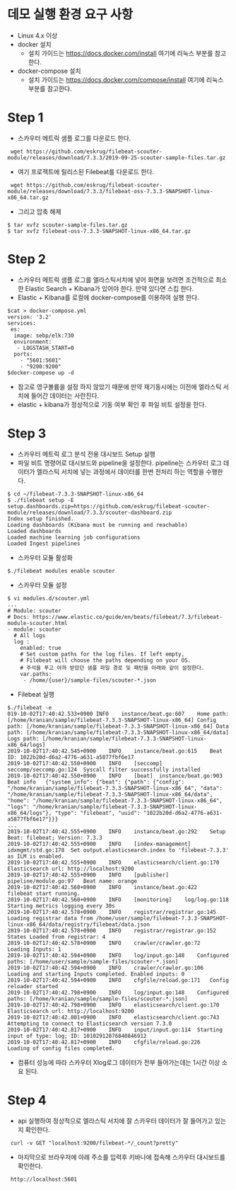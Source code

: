 # 데모 실행 환경 요구 사항 
 - Linux 4.x 이상    
 - docker 설치    
   - 설치 가이드는 https://docs.docker.com/install 여기에 리눅스 부분를 참고한다.   
 - docker-compose 설치 
   - 설치 가이드는 https://docs.docker.com/compose/install 여기에 리눅스 부분를 참고한다.                 
#  Step 1
 - 스카우터 메트릭 샘플 로그를 다운로드 한다. 
```
 wget https://github.com/eskrug/filebeat-scouter-module/releases/download/7.3.3/2019-09-25-scouter-sample-files.tar.gz
```
 - 여기 프로젝트에 릴리스된 Filebeat를 다운로드 한다.
```
 wget https://github.com/eskrug/filebeat-scouter-module/releases/download/7.3.3/filebeat-oss-7.3.3-SNAPSHOT-linux-x86_64.tar.gz
```
 - 그리고 압축 해제  
```
$ tar xvfz scouter-sample-files.tar.gz
$ tar xvfz filebeat-oss-7.3.3-SNAPSHOT-linux-x86_64.tar.gz 
```    
# Step 2 
 - 스카우터 메트릭 샘플 로그를 엘라스틱서치에 넣어 화면을 보려면 조건적으로 최소한 Elastic Search + Kibana가 있어야 한다. 만약 있다면 스킵 한다.     
 - Elastic + Kibana를 로컬에 docker-compose를 이용하여 실행 한다. 
```       
$cat > docker-compose.yml 
version: '3.2'
services:
 es:
  image: sebp/elk:730
  environment:
   - LOGSTASH_START=0
  ports:
    - "5601:5601"
    - "9200:9200"
$docker-compose up -d     
```
 - 참고로 영구볼륨을 설정 하지 않았기 때문에 만약 재기동시에는 이전에 엘라스틱 서치에 들어간 데이터는 사란진다.
 - elastic + kibana가 정상적으로 기동 여부 확인 후 파일 비트 설정을 한다.
# Step 3    
 - 스카우터 메트릭 로그 분석 전용 대시보드 Setup 실행 
 - 파일 비트 명령어로 대시보드와 pipeline을 설정한다. pipeline는 스카우터 로그 데이터가  엘라스틱 서치에 넣는 과정에서 데이터를 한번 전처리 하는 역할을 수행한다.        
```   
$ cd ~/filebeat-7.3.3-SNAPSHOT-linux-x86_64 
$ ./filebeat setup -E setup.dashboards.zip=https://github.com/eskrug/filebeat-scouter-module/releases/download/7.3.3/scouter-dashboard.zip
Index setup finished.
Loading dashboards (Kibana must be running and reachable)
Loaded dashboards
Loaded machine learning job configurations
Loaded Ingest pipelines
```
 - 스카우터 모듈 활성화 
```
$./filebeat modules enable scouter
```
 - 스카우터 모듈 설정
```
$ vi modules.d/scouter.yml 
...
# Module: scouter
# Docs: https://www.elastic.co/guide/en/beats/filebeat/7.3/filebeat-module-scouter.html
- module: scouter
  # All logs
  log :
    enabled: true
    # Set custom paths for the log files. If left empty,
    # Filebeat will choose the paths depending on your OS.
    # 주석을 푸고 아까 받았던 샘플 파일 경로 및 패턴을 아래와 같이 설정한다.     
    var.paths:
     - /home/{user}/sample-files/scouter-*.json

```  
 - Filebeat 실행 
```
$./filebeat -e
019-10-02T17:40:42.533+0900	INFO	instance/beat.go:607	Home path: [/home/kranian/sample/filebeat-7.3.3-SNAPSHOT-linux-x86_64] Config path: [/home/kranian/sample/filebeat-7.3.3-SNAPSHOT-linux-x86_64] Data path: [/home/kranian/sample/filebeat-7.3.3-SNAPSHOT-linux-x86_64/data] Logs path: [/home/kranian/sample/filebeat-7.3.3-SNAPSHOT-linux-x86_64/logs]
2019-10-02T17:40:42.545+0900	INFO	instance/beat.go:615	Beat ID: 1022b20d-d6a2-4776-a631-a5877fbf6e17
2019-10-02T17:40:42.550+0900	INFO	[seccomp]	seccomp/seccomp.go:124	Syscall filter successfully installed
2019-10-02T17:40:42.550+0900	INFO	[beat]	instance/beat.go:903	Beat info	{"system_info": {"beat": {"path": {"config": "/home/kranian/sample/filebeat-7.3.3-SNAPSHOT-linux-x86_64", "data": "/home/kranian/sample/filebeat-7.3.3-SNAPSHOT-linux-x86_64/data", "home": "/home/kranian/sample/filebeat-7.3.3-SNAPSHOT-linux-x86_64", "logs": "/home/kranian/sample/filebeat-7.3.3-SNAPSHOT-linux-x86_64/logs"}, "type": "filebeat", "uuid": "1022b20d-d6a2-4776-a631-a5877fbf6e17"}}}
...
2019-10-02T17:40:42.555+0900	INFO	instance/beat.go:292	Setup Beat: filebeat; Version: 7.3.3
2019-10-02T17:40:42.555+0900	INFO	[index-management]	idxmgmt/std.go:178	Set output.elasticsearch.index to 'filebeat-7.3.3' as ILM is enabled.
2019-10-02T17:40:42.555+0900	INFO	elasticsearch/client.go:170	Elasticsearch url: http://localhost:9200
2019-10-02T17:40:42.555+0900	INFO	[publisher]	pipeline/module.go:97	Beat name: orange
2019-10-02T17:40:42.560+0900	INFO	instance/beat.go:422	filebeat start running.
2019-10-02T17:40:42.560+0900	INFO	[monitoring]	log/log.go:118	Starting metrics logging every 30s
2019-10-02T17:40:42.578+0900	INFO	registrar/registrar.go:145	Loading registrar data from /home/user/sample/filebeat-7.3.3-SNAPSHOT-linux-x86_64/data/registry/filebeat/data.json
2019-10-02T17:40:42.578+0900	INFO	registrar/registrar.go:152	States Loaded from registrar: 4
2019-10-02T17:40:42.578+0900	INFO	crawler/crawler.go:72	Loading Inputs: 1
2019-10-02T17:40:42.594+0900	INFO	log/input.go:148	Configured paths: [/home/user/sample/sample-files/scouter-*.json]
2019-10-02T17:40:42.594+0900	INFO	crawler/crawler.go:106	Loading and starting Inputs completed. Enabled inputs: 0
2019-10-02T17:40:42.594+0900	INFO	cfgfile/reload.go:171	Config reloader started
2019-10-02T17:40:42.798+0900	INFO	log/input.go:148	Configured paths: [/home/kranian/sample/sample-files/scouter-*.json]
2019-10-02T17:40:42.798+0900	INFO	elasticsearch/client.go:170	Elasticsearch url: http://localhost:9200
2019-10-02T17:40:42.801+0900	INFO	elasticsearch/client.go:743	Attempting to connect to Elasticsearch version 7.3.0
2019-10-02T17:40:42.817+0900	INFO	input/input.go:114	Starting input of type: log; ID: 10102912876840846912 
2019-10-02T17:40:42.817+0900	INFO	cfgfile/reload.go:226	Loading of config files completed. 
```
 - 컴퓨터 성능에 따라 스카우터 Xlog로그 데이터가 전부 들어가는데는 1시간 이상 소요 된다.
# Step 4   
 - api 실행하여 정상적으로 엘라스틱 서치에 잘 스카우터 데이터가 잘 들어가고 있는지 확인한다. 
```
 curl -v GET "localhost:9200/filebeat-*/_count?pretty"
``` 
 - 마지막으로 브라우저에 아래 주소를 입력후 키바나에 접속해 스카우터 대시보드를 확인한다. 
```
 http://localhost:5601
```  
    
 
 
 
  
  